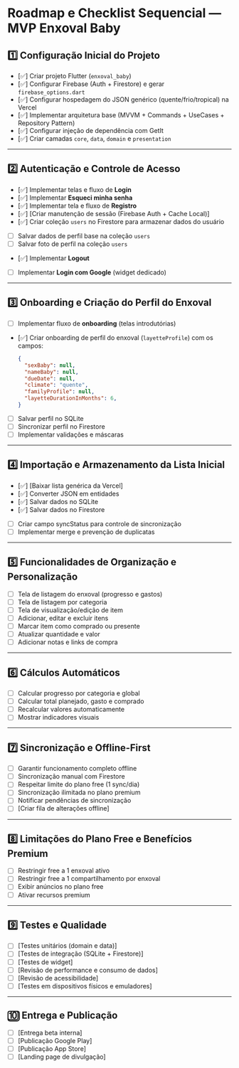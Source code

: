 # Roadmap e Checklist Sequencial — MVP Enxoval Baby

## 1️⃣ Configuração Inicial do Projeto
- [✅] Criar projeto Flutter (`enxoval_baby`)
- [✅] Configurar Firebase (Auth + Firestore) e gerar `firebase_options.dart`
- [✅] Configurar hospedagem do JSON genérico (quente/frio/tropical) na Vercel
- [✅] Implementar arquitetura base (MVVM + Commands + UseCases + Repository Pattern)
- [✅] Configurar injeção de dependência com GetIt
- [✅] Criar camadas `core`, `data`, `domain` e `presentation`

---

## 2️⃣ Autenticação e Controle de Acesso
- [✅] Implementar telas e fluxo de **Login**
- [✅] Implementar **Esqueci minha senha**
- [✅] Implementar tela e fluxo de **Registro**
- [✅] [Criar manutenção de sessão (Firebase Auth + Cache Local)]
- [✅] Criar coleção `users` no Firestore para armazenar dados do usuário
- [ ] Salvar dados de perfil base na coleção `users`
- [ ] Salvar foto de perfil na coleção `users`
- [✅] Implementar **Logout**
- [ ] Implementar **Login com Google** (widget dedicado)

---

## 3️⃣ Onboarding e Criação do Perfil do Enxoval
- [ ] Implementar fluxo de **onboarding** (telas introdutórias)
- [✅] Criar onboarding de perfil do enxoval (`layetteProfile`) com os campos:
  ```json
  {
    "sexBaby": null,
    "nameBaby": null,
    "dueDate": null,
    "climate": "quente",
    "familyProfile": null,
    "layetteDurationInMonths": 6,
  }
- [ ] Salvar perfil no SQLite
- [ ] Sincronizar perfil no Firestore
- [ ] Implementar validações e máscaras

---

## 4️⃣ Importação e Armazenamento da Lista Inicial
- [✅] [Baixar lista genérica da Vercel]
- [✅] Converter JSON em entidades
- [✅] Salvar dados no SQLite
- [✅] Salvar dados no Firestore
- [ ] Criar campo syncStatus para controle de sincronização
- [ ] Implementar merge e prevenção de duplicatas

---

## 5️⃣ Funcionalidades de Organização e Personalização
- [ ] Tela de listagem do enxoval (progresso e gastos)
- [ ] Tela de listagem por categoria
- [ ] Tela de visualização/edição de item
- [ ] Adicionar, editar e excluir itens
- [ ] Marcar item como comprado ou presente
- [ ] Atualizar quantidade e valor
- [ ] Adicionar notas e links de compra

---

## 6️⃣ Cálculos Automáticos
- [ ] Calcular progresso por categoria e global
- [ ] Calcular total planejado, gasto e comprado
- [ ] Recalcular valores automaticamente
- [ ] Mostrar indicadores visuais

---

## 7️⃣ Sincronização e Offline-First
- [ ] Garantir funcionamento completo offline
- [ ] Sincronização manual com Firestore
- [ ] Respeitar limite do plano free (1 sync/dia)
- [ ] Sincronização ilimitada no plano premium
- [ ] Notificar pendências de sincronização
- [ ] [Criar fila de alterações offline]

---

## 8️⃣ Limitações do Plano Free e Benefícios Premium
- [ ] Restringir free a 1 enxoval ativo
- [ ] Restringir free a 1 compartilhamento por enxoval
- [ ] Exibir anúncios no plano free
- [ ] Ativar recursos premium

---

## 9️⃣ Testes e Qualidade
- [ ] [Testes unitários (domain e data)]
- [ ] [Testes de integração (SQLite + Firestore)]
- [ ] [Testes de widget]
- [ ] [Revisão de performance e consumo de dados]
- [ ] [Revisão de acessibilidade]
- [ ] [Testes em dispositivos físicos e emuladores]

---

## 🔟 Entrega e Publicação
- [ ] [Entrega beta interna]
- [ ] [Publicação Google Play]
- [ ] [Publicação App Store]
- [ ] [Landing page de divulgação]
